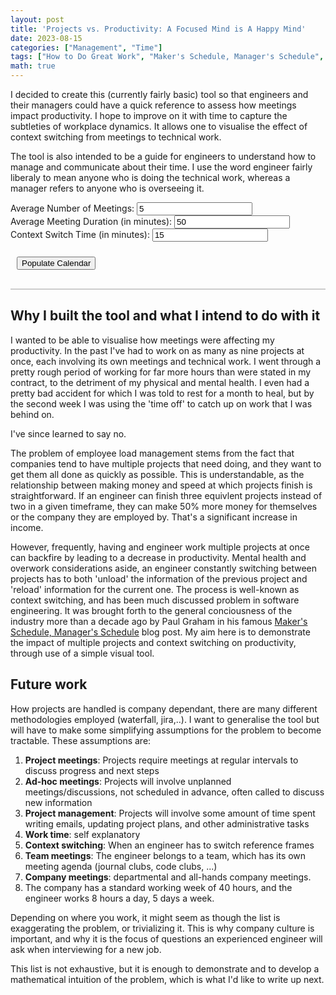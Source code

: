 ```yaml
---
layout: post
title: 'Projects vs. Productivity: A Focused Mind is A Happy Mind'
date: 2023-08-15
categories: ["Management", "Time"]
tags: ["How to Do Great Work", "Maker's Schedule, Manager's Schedule", "Time Management"]
math: true
---
```


I decided to create this (currently fairly basic) tool so that engineers and their managers could have a quick reference to assess how meetings impact productivity. I hope to improve on it with time to capture the subtleties of workplace dynamics. It allows one to visualise the effect of context switching from meetings to technical work.

The tool is also intended to be a guide for engineers to understand how to manage and communicate about their time. I use the word engineer fairly liberaly to mean anyone who is doing the technical work, whereas a manager refers to anyone who is overseeing it.


  <meta charset='utf-8' />
  <title>Meeting Calendar</title>
  <script src='https://cdn.jsdelivr.net/npm/fullcalendar@6.1.8/index.global.min.js'></script>
  <style>
    /* Custom styles for the calendar */
    #calendar {
      border: 1px solid #ccc;
      margin: 20px auto;
      max-width: 900px;
      /* Remove title outline */
      font-weight: bold;
      outline: none;
    }
    
    /* Style for input boxes and button */
    .input-box {
      margin: 10px;
    }
    
    #generate-button {
      margin: 10px;
    }
  </style>
  <script> 
    // 0. Description of calendar to be shown
    document.addEventListener('DOMContentLoaded', function() {
      var calendarEl = document.getElementById('calendar');
      var calendar = new FullCalendar.Calendar(calendarEl, {
        initialView: 'timeGridWeek',
        slotLabelFormat: {
          hour: 'numeric',
          minute: '2-digit',
          omitZeroMinute: false,
          meridiem: 'short'
        },
        slotDuration: '00:30:00',
        slotMinTime: '09:00:00',
        slotMaxTime: '18:00:00',
        weekends: false,
        eventOverlap: false,
      });
      
    calendar.render();

    // 1. Create the function to populate the calendar
    function populateCalendar() {
      // A. Pre-declare cariables of interest
      const avgNumMeetings = parseInt(document.getElementById("avgNumMeetings").value);
      const avgMeetingDuration = parseInt(document.getElementById("avgMeetingDuration").value)*60000;
      const contextSwitchTime = parseInt(document.getElementById("contextSwitchTime").value)*60000;
      const workingDayStart = 9; // Start time in minutes (9 am)
      const workingDayEnd = 18; // End time in minutes (6 pm)
      currentDate = new Date();
      const minutesPerDay = (workingDayEnd - workingDayStart) * 60 * 60000;
      const totalMinutesAvailable = minutesPerDay * 5;
      const intervalBetweenEvents = Math.round(totalMinutesAvailable / (avgNumMeetings));
      var events = [];
      const dayOfWeek = currentDate.getDay()

      // B. Initialise calendar and first meeting
      // Clear all events from the calendar if any
    calendar.getEventSources().forEach(function(eventSource) {
      eventSource.remove();
    });
      if (dayOfWeek === 0) {
        // If it's Sunday, find the next Monday
        currentDate.setDate(currentDate.getDate() + 1);
      } else if (dayOfWeek > 1) {
        // If it's Tuesday to Saturday, find the previous Monday
        const daysUntilMonday = dayOfWeek - 1;
        currentDate.setDate(currentDate.getDate() - daysUntilMonday);
      }
      currentDate.setHours(9, 0, 0, 0);
      let meetingStartTime = new Date(currentDate);

      // C. Loop over number of meetings to populate calendar
      for (var i = 0; i < avgNumMeetings; i++) {

        // i. Ensure the start time is within working hours and if it is display it with associated context switches
        if (meetingStartTime.getHours() >= 9 && meetingStartTime.getHours() + (avgMeetingDuration / 6000000) <= 18) {
          events.push({
          title: 'Meeting',
          start: new Date(meetingStartTime),
          end: new Date(meetingStartTime.getTime() + avgMeetingDuration),
          description: "",
          backgroundColor: '#e0e0e0', // Blue shade
        });

        // Context switch after meeting
        let latterCSEnd = new Date(meetingStartTime.getTime() + avgMeetingDuration + contextSwitchTime);
        if (meetingStartTime.getHours() > 17 && meetingStartTime.getMinutes() > 45){
          latterCSEnd = new Date(meetingStartTime.getTime()-(meetingStartTime.getMinutes()-45)*60000)
          events.push({
          title: 'Context switch',
          start: new Date(meetingStartTime.getTime() + avgMeetingDuration ),
          end: new Date(meetingStartTime.getTime() + avgMeetingDuration + contextSwitchTime),
          description: "",
          backgroundColor: '#f7be6d', // Orange shade
        });
        } else {
          events.push({
          title: 'Context switch',
          start: new Date(meetingStartTime.getTime() + avgMeetingDuration ),
          end: latterCSEnd,
          description: "",
          backgroundColor: '#f7be6d', // Orange shade
        });
        }

        // Context switch before meeting
        let priorCSStart = new Date(meetingStartTime.getTime()-contextSwitchTime);
        if (meetingStartTime.getHours() >= 9 && meetingStartTime.getMinutes() >= 15) {
          events.push({
          title: 'Context switch',
          start: priorCSStart,
          end: new Date(meetingStartTime.getTime()),
          description: "",
          backgroundColor: '#f7be6d', // Orange shade
        });
        } else if (meetingStartTime.getHours() === 9 && meetingStartTime.getMinutes() > 0) {
          priorCSStart = new Date(meetingStartTime.getTime() - meetingStartTime.getMinutes()*60000);
          events.push({
          title: 'Context switch',
          start: priorCSStart,
          end: new Date(meetingStartTime.getTime()),
          description: "",
          backgroundColor: '#f7be6d', // Orange shade
        });
        }
      } 

    // Update meetingStartTime
    var minutesToAdd = intervalBetweenEvents;
    meetingStartTime = new Date(meetingStartTime.getTime() + minutesToAdd);
    
    // Calculate the day and time for the meeting start
    var meetingDay = meetingStartTime.getDay();
    
    // If the meeting time exceeds the working day end, move to the next day
    if (meetingStartTime.getHours() + (avgMeetingDuration / 6000000) < 9) {
      meetingStartTime.setHours(9, 0, 0, 0)
    }
    if (meetingStartTime.getHours() + (avgMeetingDuration / 6000000) > 18) {
      meetingDay += 1;
      meetingStartTime.setDate(meetingStartTime.getDate() + 1);
      meetingStartTime.setHours(9, 0, 0, 0)
    }
    
  }
  console.log(events)
  calendar.addEventSource(events);
}
            
      document.getElementById('generate-button').addEventListener('click', populateCalendar);
    });
  </script>

  <div class="input-box">
    <label for="avgNumMeetings">Average Number of Meetings:</label>
    <input type="number" id="avgNumMeetings" value="5">
  </div>
  
  <div class="input-box">
    <label for="avgMeetingDuration">Average Meeting Duration (in minutes):</label>
    <input type="number" id="avgMeetingDuration" value="50">
  </div>
  
  <div class="input-box">
    <label for="contextSwitchTime">Context Switch Time (in minutes):</label>
    <input type="number" id="contextSwitchTime" value="15">
  </div>
  
  <button id="generate-button">Populate Calendar</button>
  
  <div id='calendar'></div>


## Why I built the tool and what I intend to do with it

I wanted to be able to visualise how meetings were affecting my productivity. In the past I've had to work on as many as nine projects at once, each involving its own meetings and technical work. I went through a pretty rough period of working for far more hours than were stated in my contract, to the detriment of my physical and mental health. I even had a pretty bad accident for which I was told to rest for a month to heal, but by the second week I was using the 'time off' to catch up on work that I was behind on. 

I've since learned to say no.

The problem of employee load management stems from the fact that companies tend to have multiple projects that need doing, and they want to get them all done as quickly as possible. This is understandable, as the relationship between making money and speed at which projects finish is straightforward. If an engineer can finish three equivlent projects instead of two in a given timeframe, they can make 50% more money for themselves or the company they are employed by. That's a significant increase in income. 

However, frequently, having and engineer work multiple projects at once can backfire by leading to a decrease in productivity. Mental health and overwork considerations aside, an engineer constantly switching between projects has to both 'unload' the information of the previous project and 'reload' information for the current one. The process is well-known as context switching, and has been much discussed problem in software engineering. It was brought forth to the general conciousness of the industry more than a decade ago by Paul Graham in his famous [Maker's Schedule, Manager's Schedule](http://paulgraham.com/makersschedule.html) blog post. My aim here is to demonstrate the impact of multiple projects and context switching on productivity, through use of a simple visual tool. 

## Future work

How projects are handled is company dependant, there are many different methodologies employed (waterfall, jira,..). I want to generalise the tool but will have to make some simplifying assumptions for the problem to become tractable. These assumptions are:

1. **Project meetings**: Projects require meetings at regular intervals to discuss progress and next steps
2. **Ad-hoc meetings**: Projects will involve unplanned meetings/discussions, not scheduled in advance, often called to discuss new information
3. **Project management**: Projects will involve some amount of time spent writing emails, updating project plans, and other administrative tasks
4. **Work time**: self explanatory
5. **Context switching**: When an engineer has to switch reference frames 
6. **Team meetings**: The engineer belongs to a team, which has its own meeting agenda (journal clubs, code clubs, ...)
7. **Company meetings**: departmental and all-hands company meetings.
8. The company has a standard working week of 40 hours, and the engineer works 8 hours a day, 5 days a week.

Depending on where you work, it might seem as though the list is exaggerating the problem, or trivializing it. This is why company culture is important, and why it is the focus of questions an experienced engineer will ask when interviewing for a new job.

This list is not exhaustive, but it is enough to demonstrate and to develop a mathematical intuition of the problem, which is what I'd like to write up next. 